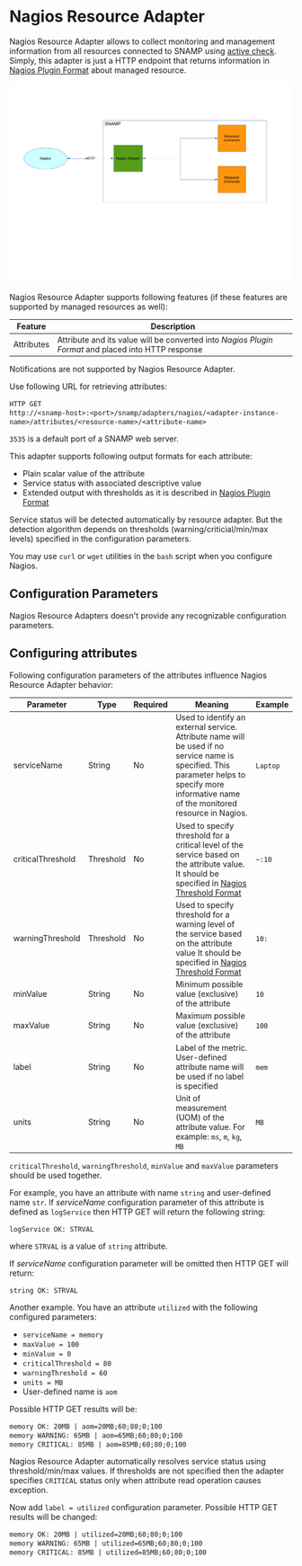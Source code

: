 Nagios Resource Adapter
====
Nagios Resource Adapter allows to collect monitoring and management information from all resources connected to SNAMP using [active check](http://nagios.sourceforge.net/docs/3_0/activechecks.html). Simply, this adapter is just a HTTP endpoint that returns information in [Nagios Plugin Format](http://nagios.sourceforge.net/docs/3_0/pluginapi.html) about managed resource.

![Communication Scheme](nagios-adapter.png)

Nagios Resource Adapter supports following features (if these features are supported by managed resources as well):

Feature | Description
---- | ----
Attributes | Attribute and its value will be converted into _Nagios Plugin Format_ and placed into HTTP response

Notifications are not supported by Nagios Resource Adapter.

Use following URL for retrieving attributes:
```
HTTP GET
http://<snamp-host>:<port>/snamp/adapters/nagios/<adapter-instance-name>/attributes/<resource-name>/<attribute-name>
```

`3535` is a default port of a SNAMP web server.

This adapter supports following output formats for each attribute:
* Plain scalar value of the attribute
* Service status with associated descriptive value
* Extended output with thresholds as it is described in [Nagios Plugin Format](http://nagios.sourceforge.net/docs/3_0/pluginapi.html)

Service status will be detected automatically by resource adapter. But the detection algorithm depends on thresholds (warning/criticial/min/max levels) specified in the configuration parameters.

You may use `curl` or `wget` utilities in the `bash` script when you configure Nagios.

## Configuration Parameters
Nagios Resource Adapters doesn't provide any recognizable configuration parameters.

## Configuring attributes
Following configuration parameters of the attributes influence Nagios Resource Adapter behavior:

Parameter | Type | Required | Meaning | Example
---- | ---- | ---- | ---- | ----
serviceName | String | No | Used to identify an external service. Attribute name will be used if no service name is specified. This parameter helps to specify more informative name of the monitored resource in Nagios. | `Laptop`
criticalThreshold | Threshold | No | Used to specify threshold for a critical level of the service based on the attribute value. It should be specified in [Nagios Threshold Format](https://nagios-plugins.org/doc/guidelines.html#THRESHOLDFORMAT) | `~:10`
warningThreshold | Threshold | No | Used to specify threshold for a warning level of the service based on the attribute value It should be specified in [Nagios Threshold Format](https://nagios-plugins.org/doc/guidelines.html#THRESHOLDFORMAT) | `10:`
minValue | String | No | Minimum possible value (exclusive) of the attribute | `10`
maxValue | String | No | Maximum possible value (exclusive) of the attribute | `100`
label | String | No | Label of the metric. User-defined attribute name will be used if no label is specified | `mem`
units | String | No | Unit of measurement (UOM) of the attribute value. For example: `ms`, `m`, `kg`, `MB` | `MB`

`criticalThreshold`, `warningThreshold`, `minValue` and `maxValue` parameters should be used together.

For example, you have an attribute with name `string` and user-defined name `str`. If _serviceName_ configuration parameter of this attribute is defined as `logService` then HTTP GET will return the following string:
```
logService OK: STRVAL
```
where `STRVAL` is a value of `string` attribute.

If _serviceName_ configuration parameter will be omitted then HTTP GET will return:
```
string OK: STRVAL
```

Another example. You have an attribute `utilized` with the following configured parameters:
* `serviceName = memory`
* `maxValue = 100`
* `minValue = 0`
* `criticalThreshold = 80`
* `warningThreshold = 60`
* `units = MB`
* User-defined name is `aom`

Possible HTTP GET results will be:
```
memory OK: 20MB | aom=20MB;60;80;0;100
memory WARNING: 65MB | aom=65MB;60;80;0;100
memory CRITICAL: 85MB | aom=85MB;60;80;0;100
```

Nagios Resource Adapter automatically resolves service status using threshold/min/max values. If thresholds are not specified then the adapter specifies `CRITICAL` status only when attribute read operation causes exception.

Now add `label = utilized` configuration parameter. Possible HTTP GET results will be changed:
```
memory OK: 20MB | utilized=20MB;60;80;0;100
memory WARNING: 65MB | utilized=65MB;60;80;0;100
memory CRITICAL: 85MB | utilized=85MB;60;80;0;100
```
